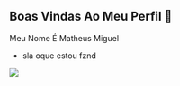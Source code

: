 ## Boas Vindas Ao Meu Perfil 💙

Meu Nome É Matheus Miguel

- sla oque estou fznd 

![](https://media1.tenor.com/m/LO5LF4ge6jgAAAAC/teq-ultimate-gohan-teen-gohan.gif)
